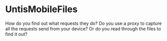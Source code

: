 # UntisMobileFiles
How do you find out what requests they do? Do you use a proxy to capture all the requests send from your device? Or do you read through the files to find it out?
